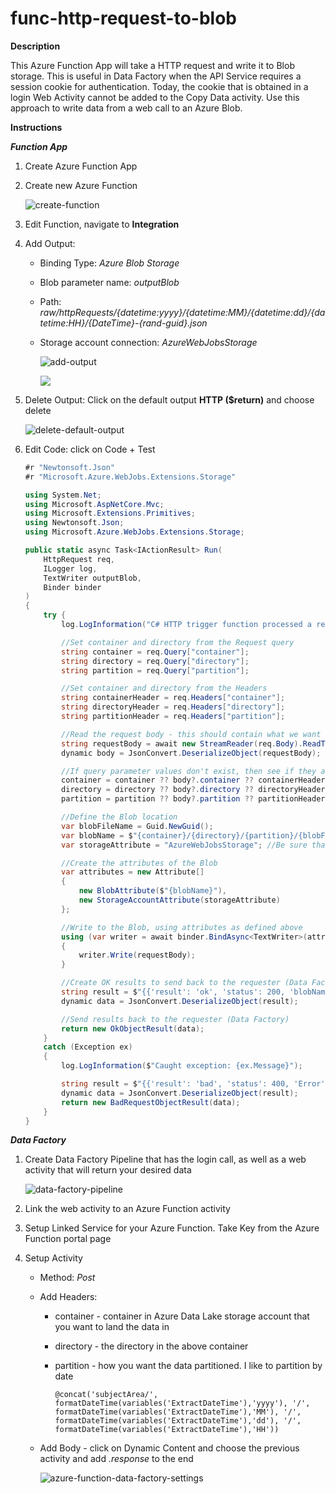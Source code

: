 # func-http-request-to-blob

**Description**

This Azure Function App will take a HTTP request and write it to Blob storage.  This is useful in Data Factory when the API Service requires a session cookie for authentication.  Today, the cookie that is obtained in a login Web Activity cannot be added to the Copy Data activity.  Use this approach to write data from a web call to an Azure Blob.

**Instructions**

***Function App***

1. Create Azure Function App

2. Create new Azure Function

   ![create-function](./media/create-function.png)

3. Edit Function, navigate to **Integration**

4. Add Output: 

   - Binding Type: *Azure Blob Storage*

   - Blob parameter name: *outputBlob*

   - Path: *raw/httpRequests/{datetime:yyyy}/{datetime:MM}/{datetime:dd}/{datetime:HH}/{DateTime}-{rand-guid}.json*

   - Storage account connection: *AzureWebJobsStorage*

     ![add-output](./media/add-output.png)

     ![](./media/output-settings.png)

     

5. Delete Output: Click on the default output **HTTP ($return)** and choose delete

   ![delete-default-output](./media/delete-default-output.png)

6. Edit Code: click on Code + Test

   ```c#
   #r "Newtonsoft.Json"
   #r "Microsoft.Azure.WebJobs.Extensions.Storage"

   using System.Net;
   using Microsoft.AspNetCore.Mvc;
   using Microsoft.Extensions.Primitives;
   using Newtonsoft.Json;
   using Microsoft.Azure.WebJobs.Extensions.Storage;

   public static async Task<IActionResult> Run(
       HttpRequest req,
       ILogger log,
       TextWriter outputBlob,
       Binder binder
   )
   {
       try {
           log.LogInformation("C# HTTP trigger function processed a request.");

           //Set container and directory from the Request query
           string container = req.Query["container"];
           string directory = req.Query["directory"];
           string partition = req.Query["partition"];

           //Set container and directory from the Headers
           string containerHeader = req.Headers["container"];
           string directoryHeader = req.Headers["directory"];
           string partitionHeader = req.Headers["partition"];

           //Read the request body - this should contain what we want to write to Blob
           string requestBody = await new StreamReader(req.Body).ReadToEndAsync();
           dynamic body = JsonConvert.DeserializeObject(requestBody);

           //If query parameter values don't exist, then see if they are in the body, then in the header, and finally default.
           container = container ?? body?.container ?? containerHeader ?? "raw";
           directory = directory ?? body?.directory ?? directoryHeader ?? "httpRequests";
           partition = partition ?? body?.partition ?? partitionHeader ?? "httpRequest";

           //Define the Blob location
           var blobFileName = Guid.NewGuid();
           var blobName = $"{container}/{directory}/{partition}/{blobFileName}.json";
           var storageAttribute = "AzureWebJobsStorage"; //Be sure that the Function App has this defined.

           //Create the attributes of the Blob
           var attributes = new Attribute[]
           {
               new BlobAttribute($"{blobName}"),
               new StorageAccountAttribute(storageAttribute)
           };

           //Write to the Blob, using attributes as defined above
           using (var writer = await binder.BindAsync<TextWriter>(attributes))
           {
               writer.Write(requestBody);
           }

           //Create OK results to send back to the requester (Data Factory)
           string result = $"{{'result': 'ok', 'status': 200, 'blobName': '{blobName}'}}";
           dynamic data = JsonConvert.DeserializeObject(result);

           //Send results back to the requester (Data Factory)
           return new OkObjectResult(data);
       }
       catch (Exception ex)
       {
           log.LogInformation($"Caught exception: {ex.Message}");

           string result = $"{{'result': 'bad', 'status': 400, 'Error': '{ex.Message.Replace("'", "\"")}'}}";
           dynamic data = JsonConvert.DeserializeObject(result);
           return new BadRequestObjectResult(data);
       }
   }
   ```

***Data Factory***

1. Create Data Factory Pipeline that has the login call, as well as a web activity that will return your desired data

   ![data-factory-pipeline](./media/data-factory-pipeline.png)

2. Link the web activity to an Azure Function activity

3. Setup Linked Service for your Azure Function.  Take Key from the Azure Function portal page

4. Setup Activity

   - Method: *Post*

   - Add Headers:

     - container - container in Azure Data Lake storage account that you want to land the data in

     - directory - the directory in the above container

     - partition - how you want the data partitioned.  I like to partition by date

       ```@concat('subjectArea/', formatDateTime(variables('ExtractDateTime'),'yyyy'), '/', formatDateTime(variables('ExtractDateTime'),'MM'), '/', formatDateTime(variables('ExtractDateTime'),'dd'), '/', formatDateTime(variables('ExtractDateTime'),'HH'))```

   - Add Body - click on Dynamic Content and choose the previous activity and add *.response* to the end

     ![azure-function-data-factory-settings](./media/azure-function-data-factory-settings.png)
